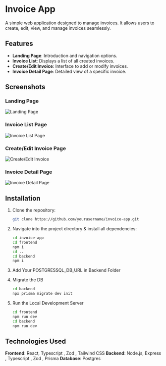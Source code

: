 # Invoice App

A simple web application designed to manage invoices. It allows users to create, edit, view, and manage invoices seamlessly.

## Features

- **Landing Page**: Introduction and navigation options.
- **Invoice List**: Displays a list of all created invoices.
- **Create/Edit Invoice**: Interface to add or modify invoices.
- **Invoice Detail Page**: Detailed view of a specific invoice.

## Screenshots

### Landing Page

![Landing Page](/assets/image_1.png)

### Invoice List Page

![Invoice List Page](/assets/image.png)

### Create/Edit Invoice Page

![Create/Edit Invoice](/assets/image-1.png)

### Invoice Detail Page

![Invoice Detail Page](/assets/image-2.png)

## Installation

1. Clone the repository:
   ```bash
   git clone https://github.com/yourusername/invoice-app.git
   ```
2. Navigate into the project directory & install all dependencies:

   ```bash
   cd invoice-app
   cd frontend
   npm i
   cd ..
   cd backend
   npm i
   ```

3. Add Your POSTGRESSQL_DB_URL in Backend Folder

4. Migrate the DB

   ```bash
   cd backend
   npx prisma migrate dev init
   ```

5. Run the Local Development Server
   ```bash
   cd frontend
   npm run dev
   cd backend
   npm run dev
   ```

## Technologies Used

**Frontend**: React, Typescript , Zod , Tailwind CSS
**Backend**: Node.js, Express , Typescript , Zod , Prisma
**Database**: Postgres
